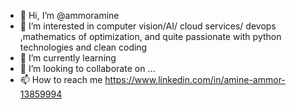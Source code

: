 - 👋 Hi, I’m @ammoramine
- 👀 I’m interested in computer vision/AI/ cloud services/ devops ,mathematics of optimization, and quite  passionate with python technologies and clean coding
- 🌱 I’m currently learning 
- 💞️ I’m looking to collaborate on ...
- 📫 How to reach me https://www.linkedin.com/in/amine-ammor-13859994

<!---
ammoramine/ammoramine is a ✨ special ✨ repository because its `README.md` (this file) appears on your GitHub profile.
You can click the Preview link to take a look at your changes.
--->
